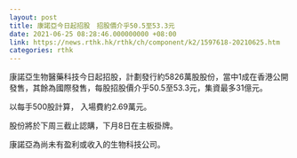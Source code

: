 ```yaml
---
layout: post
title: 康諾亞今日起招股　招股價介乎50.5至53.3元
date: 2021-06-25 08:28:46.000000000 +08:00
link: https://news.rthk.hk/rthk/ch/component/k2/1597618-20210625.htm
categories: rthk
---
```


康諾亞生物醫藥科技今日起招股，計劃發行約5826萬股股份，當中1成在香港公開發售，其餘為國際發售，每股招股價介乎50.5至53.3元，集資最多31億元。

以每手500股計算， 入場費約2.69萬元。

股份將於下周三截止認購，下月8日在主板掛牌。

康諾亞為尚未有盈利或收入的生物科技公司。
